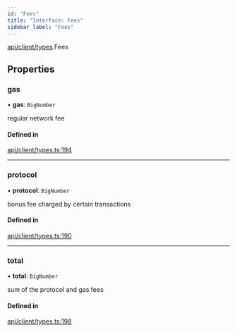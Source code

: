 ```yaml
---
id: "Fees"
title: "Interface: Fees"
sidebar_label: "Fees"
---
```


[api/client/types](../../../../../modules/API/Client/Types/Types.md).Fees

## Properties

### gas

• **gas**: `BigNumber`

regular network fee

#### Defined in

[api/client/types.ts:194](https://github.com/PolymeshAssociation/polymesh-sdk/blob/c53723bab/src/api/client/types.ts#L194)

___

### protocol

• **protocol**: `BigNumber`

bonus fee charged by certain transactions

#### Defined in

[api/client/types.ts:190](https://github.com/PolymeshAssociation/polymesh-sdk/blob/c53723bab/src/api/client/types.ts#L190)

___

### total

• **total**: `BigNumber`

sum of the protocol and gas fees

#### Defined in

[api/client/types.ts:198](https://github.com/PolymeshAssociation/polymesh-sdk/blob/c53723bab/src/api/client/types.ts#L198)

